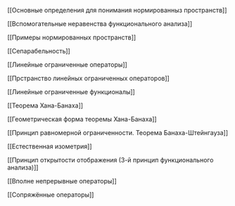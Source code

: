 [[Основные определения для понимания нормированныз пространств]]

[[Вспомогательные неравенства функционального анализа]]

[[Примеры нормированных пространств]]

[[Сепарабельность]]

[[Линейные ограниченные операторы]]

[[Прстранство линейных ограниченных операторов]]

[[Линейные ограниченные функционалы]]

[[Теорема Хана-Банаха]]

[[Геометрическая форма теоремы Хана-Банаха]]

[[Принцип равномерной ограниченности. Теорема Банаха-Штейнгауза]]

[[Естественная изометрия]]

[[Принцип открытости отображения (3-й принцип функционального анализа)]]

[[Вполне непрерывные операторы]]

[[Сопряжённые операторы]]
